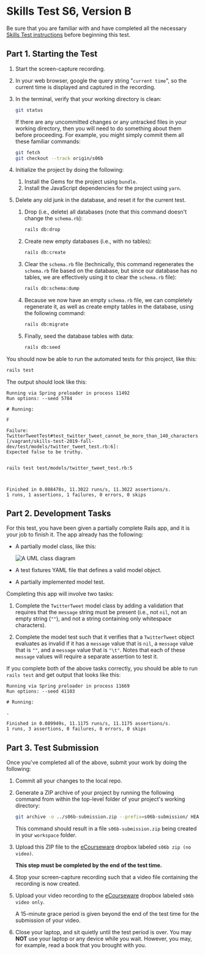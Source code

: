# Skills Test S6, Version B

Be sure that you are familiar with and have completed all the necessary [Skills Test instructions](https://memphis-cs.github.io/comp-4081/skills-test-instructions/) before beginning this test.

## Part 1. Starting the Test

1. Start the screen-capture recording.

1. In your web browser, google the query string "`current time`", so the current time is displayed and captured in the recording.

1. In the terminal, verify that your working directory is clean:

    ```bash
    git status
    ```

    If there are any uncommitted changes or any untracked files in your working directory, then you will need to do something about them before proceeding. For example, you might simply commit them all these familiar commands:
    ```bash
    git fetch
    git checkout --track origin/s06b
    ```

1. Initialize the project by doing the following:
   1. Install the Gems for the project using `bundle`.
   1. Install the JavaScript dependencies for the project using `yarn`.

1. Delete any old junk in the database, and reset it for the current test.

    1. Drop (i.e., delete) all databases (note that this command doesn't change the `schema.rb`):

        ```bash
        rails db:drop
        ```

    1. Create new empty databases (i.e., with no tables):

        ```bash
        rails db:create
        ```

    1. Clear the `schema.rb` file (technically, this command regenerates the `schema.rb` file based on the database, but since our database has no tables, we are effectively using it to clear the `schema.rb` file):

        ```bash
        rails db:schema:dump
        ```

    1. Because we now have an empty `schema.rb` file, we can completely regenerate it, as well as create empty tables in the database, using the following command:

        ```bash
        rails db:migrate
        ```

    1. Finally, seed the database tables with data:

        ```bash
        rails db:seed
        ```

You should now be able to run the automated tests for this project, like this:

```bash
rails test
```

The output should look like this:

```text
Running via Spring preloader in process 11492
Run options: --seed 5784

# Running:

F

Failure:
TwitterTweetTest#test_twitter_tweet_cannot_be_more_than_140_characters [/vagrant/skills-test-2019-fall-dev/test/models/twitter_tweet_test.rb:6]:
Expected false to be truthy.


rails test test/models/twitter_tweet_test.rb:5



Finished in 0.088478s, 11.3022 runs/s, 11.3022 assertions/s.
1 runs, 1 assertions, 1 failures, 0 errors, 0 skips
```

## Part 2. Development Tasks

For this test, you have been given a partially complete Rails app, and it is your job to finish it. The app already has the following:

- A partially model class, like this:

    ![A UML class diagram](./s06b_fig01.png)

- A test fixtures YAML file that defines a valid model object.

- A partially implemented model test.

Completing this app will involve two tasks:

1. Complete the `TwitterTweet` model class by adding a validation that requires that the `message` string must be present (i.e., not `nil`, not an empty string (`""`), and not a string containing only whitespace characters).

1. Complete the model test such that it verifies that a `TwitterTweet` object evaluates as invalid if it has a `message` value that is `nil`, a `message` value that is `""`, and a `message` value that is `"\t"`. Notes that each of these `message` values will require a separate assertion to test it.

If you complete both of the above tasks correctly, you should be able to run `rails test` and get output that looks like this:

```text
Running via Spring preloader in process 11669
Run options: --seed 41103

# Running:

.

Finished in 0.089949s, 11.1175 runs/s, 11.1175 assertions/s.
1 runs, 3 assertions, 0 failures, 0 errors, 0 skips
```

## Part 3. Test Submission

Once you've completed all of the above, submit your work by doing the following:

1. Commit all your changes to the local repo.

1. Generate a ZIP archive of your project by running the following command from within the top-level folder of your project's working directory:

    ```bash
    git archive -o ../s06b-submission.zip --prefix=s06b-submission/ HEAD
    ```

    This command should result in a file `s06b-submission.zip` being created in your `workspace` folder.

1. Upload this ZIP file to the [eCourseware](https://elearn.memphis.edu/) dropbox labeled `s06b zip (no video)`.

    **This step must be completed by the end of the test time.**

1. Stop your screen-capture recording such that a video file containing the recording is now created.

1. Upload your video recording to the [eCourseware](https://elearn.memphis.edu/) dropbox labeled `s06b video only`.

    A 15-minute grace period is given beyond the end of the test time for the submission of your video.

1. Close your laptop, and sit quietly until the test period is over. You may **NOT** use your laptop or any device while you wait. However, you may, for example, read a book that you brought with you.